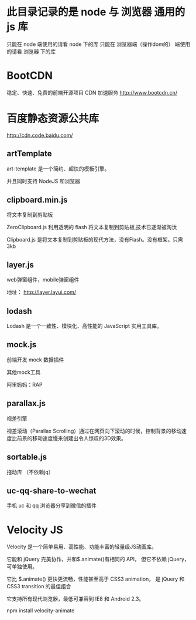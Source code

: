 

# 此目录记录的是 node 与 浏览器 通用的 js 库

只能在 node 端使用的请看 node 下的库
只能在 浏览器端（操作dom的） 端使用的请看 浏览器 下的库





# BootCDN
稳定、快速、免费的前端开源项目 CDN 加速服务
http://www.bootcdn.cn/

# 百度静态资源公共库
http://cdn.code.baidu.com/




## artTemplate

art-template 是一个简约、超快的模板引擎。

并且同时支持 NodeJS 和浏览器






## clipboard.min.js

将文本复制到剪贴板

ZeroClipboard.js 利用透明的 flash 将文本复制到剪贴板,技术已逐渐被淘汰

Clipboard.js 是将文本复制到剪贴板的现代方法，没有Flash。没有框架。只需3kb




## layer.js

web弹窗组件，mobile弹窗组件  

地址：  http://layer.layui.com/



## lodash

Lodash 是一个一致性、模块化、高性能的 JavaScript 实用工具库。


## mock.js

前端开发 mock 数据插件

其他mock工具

阿里妈妈：RAP


## parallax.js

视差引擎

视差滚动（Parallax Scrolling）通过在网页向下滚动的时候，控制背景的移动速度比前景的移动速度慢来创建出令人惊叹的3D效果。


## sortable.js 

拖动库	（不依赖jq）




## uc-qq-share-to-wechat

手机 uc 和 qq 浏览器分享到微信的插件


# Velocity JS


Velocity 是一个简单易用、高性能、功能丰富的轻量级JS动画库。

它能和 jQuery 完美协作，并和$.animate()有相同的 API， 但它不依赖 jQuery，可单独使用。

它比 $.animate() 更快更流畅，性能甚至高于 CSS3 animation， 是 jQuery 和 CSS3 transition 的最佳组合

它支持所有现代浏览器，最低可兼容到 IE8 和 Android 2.3。

npm install velocity-animate
